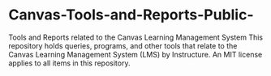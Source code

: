# Canvas-Tools-and-Reports-Public-
Tools and Reports related to the Canvas Learning Management System
This repository holds queries, programs, and other tools that relate to the
Canvas Learning Management System (LMS) by Instructure.
An MIT license applies to all items in this repository.
